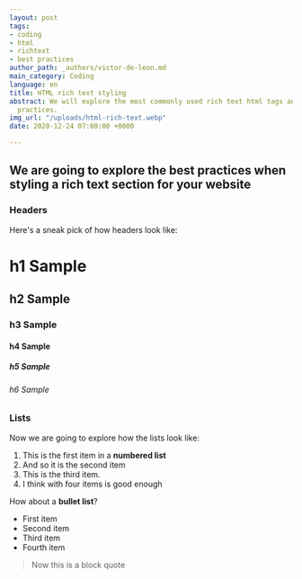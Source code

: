 ```yaml
---
layout: post
tags:
- coding
- html
- richtext
- best practices
author_path: _authors/victor-de-leon.md
main_category: Coding
language: en
title: HTML rich text styling
abstract: We will explore the most commonly used rich text html tags and best styling
  practices.
img_url: "/uploads/html-rich-text.webp"
date: 2020-12-24 07:00:00 +0000

---
```

## We are going to explore the best practices when styling a rich text section for your website

### Headers

Here's a sneak pick of how headers look like:

# h1 Sample

## h2 Sample

### h3 Sample

#### h4 Sample

##### h5 Sample

###### h6 Sample

### Lists

Now we are going to explore how the lists look like:

1. This is the first item in a **numbered list**
2. And so it is the second item
3. This is the third item.
4. I think with four items is good enough

How about a **bullet list**?

* First item
* Second item
* Third item
* Fourth item

> Now this is a block quote